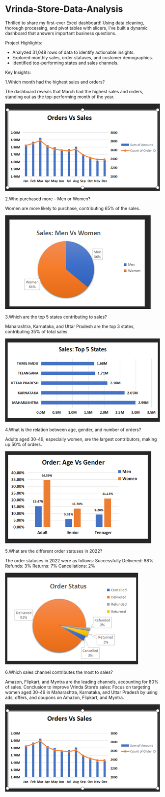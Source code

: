 # Vrinda-Store-Data-Analysis

Thrilled to share my first-ever Excel dashboard! Using data cleaning, thorough processing, and pivot tables with slicers, I’ve built a dynamic dashboard that answers important business questions.

Project Highlights:
- Analyzed 31,048 rows of data to identify actionable insights.
- Explored monthly sales, order statuses, and customer demographics.
- Identified top-performing states and sales channels.


Key Insights:

1.Which month had the highest sales and orders?
  
The dashboard reveals that March had the highest sales and orders, standing out as the top-performing month of the year. 
  
![image alt](https://github.com/ArjunKasargod/Vrinda-Store-Data-Analysis/blob/main/Order%20vs%20sales.png?raw=true)

  
  
2.Who purchased more – Men or Women?

Women are more likely to purchase, contributing 65% of the sales.

![image alt](https://github.com/ArjunKasargod/Vrinda-Store-Data-Analysis/blob/main/Men%20vs%20Women.png?raw=true)



3.Which are the top 5 states contributing to sales?

Maharashtra, Karnataka, and Uttar Pradesh are the top 3 states, contributing 35% of total sales.

![image alt](https://github.com/ArjunKasargod/Vrinda-Store-Data-Analysis/blob/main/Top%205%20States.png?raw=true)

4.What is the relation between age, gender, and number of orders?

Adults aged 30-49, especially women, are the largest contributors, making up 50% of orders.

![image alt](https://github.com/ArjunKasargod/Vrinda-Store-Data-Analysis/blob/main/Age%20vs%20Gender.png?raw=true)

5.What are the different order statuses in 2022?

The order statuses in 2022 were as follows:
Successfully Delivered: 88%
Refunds: 3%
Returns: 7%
Cancellations: 2%

![image alt](https://github.com/ArjunKasargod/Vrinda-Store-Data-Analysis/blob/main/Order%20Status.png?raw=true)


6.Which sales channel contributes the most to sales?

Amazon, Flipkart, and Myntra are the leading channels, accounting for 80% of sales.
Conclusion to improve Vrinda Store’s sales:
Focus on targeting women aged 30-49 in Maharashtra, Karnataka, and Uttar Pradesh by using ads, offers, and coupons on Amazon, Flipkart, and Myntra.

![image alt](https://github.com/ArjunKasargod/Vrinda-Store-Data-Analysis/blob/main/Order%20vs%20sales.png?raw=true)

